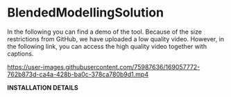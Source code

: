 # BlendedModellingSolution

In the following you can find a demo of the tool. Because of the size restrictions from GitHub, we have uploaded a low quality video. However, in the following link, you can access the high quality video together with captions.

https://user-images.githubusercontent.com/75987636/169057772-762b873d-ca4a-428b-ba0c-378ca780b9d1.mp4

**INSTALLATION DETAILS**
